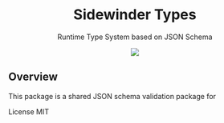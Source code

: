 <div align='center'>

<h1>Sidewinder Types</h1>

<p>Runtime Type System based on JSON Schema</p>

[<img src="https://img.shields.io/npm/v/@sidewinder/types?label=%40sidewinder%2Ftypes">](https://www.npmjs.com/package/@sidewinder/types)

</div>

## Overview

This package is a shared JSON schema validation package for 

License MIT
